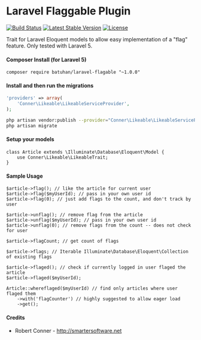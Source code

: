 Laravel Flaggable Plugin
============

[![Build Status](https://travis-ci.org/batuhan/laravel-flaggable.svg?branch=master)](https://travis-ci.org/batuhan/laravel-flaggable)
[![Latest Stable Version](https://poser.pugx.org/batuhan/laravel-flaggable/v/stable.svg)](https://packagist.org/packages/batuhan/laravel-flaggable)
[![License](https://poser.pugx.org/batuhan/laravel-flaggable/license.svg)](https://packagist.org/packages/batuhan/laravel-flaggable)

Trait for Laravel Eloquent models to allow easy implementation of a "flag" feature. Only tested with Laravel 5.


#### Composer Install (for Laravel 5)

	composer require batuhan/laravel-flagable "~1.0.0"

#### Install and then run the migrations

```php
'providers' => array(
	'Conner\Likeable\LikeableServiceProvider',
);
```

```bash
php artisan vendor:publish --provider="Conner\Likeable\LikeableServiceProvider"
php artisan migrate
```

#### Setup your models

    class Article extends \Illuminate\Database\Eloquent\Model {
		use Conner\Likeable\LikeableTrait;
	}

#### Sample Usage

	$article->flag(); // like the article for current user
	$article->flag($myUserId); // pass in your own user id
	$article->flag(0); // just add flags to the count, and don't track by user
	
	$article->unflag(); // remove flag from the article
	$article->unflag($myUserId); // pass in your own user id
	$article->unflag(0); // remove flags from the count -- does not check for user
	
	$article->flagCount; // get count of flags
	
	$article->flags; // Iterable Illuminate\Database\Eloquent\Collection of existing flags 
	
	$article->flaged(); // check if currently logged in user flaged the article
	$article->flaged($myUserId);
	
	Article::whereflaged($myUserId) // find only articles where user flaged them
		->with('flagCounter') // highly suggested to allow eager load
		->get();

#### Credits

 - Robert Conner - http://smartersoftware.net